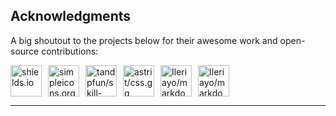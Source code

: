 ## Acknowledgments

A big shoutout to the projects below for their awesome work and open-source contributions:

<div style="display: flex; align-items: left;">
  <a href="https://shields.io/">
    <img src="https://avatars.githubusercontent.com/u/6254238?s=200&v=4" alt="shields.io" style="width: 50px; margin-right: 10px;">
  </a>
  <a href="https://simpleicons.org/">
    <img src="https://avatars.githubusercontent.com/u/29872746?s=200&v=4" alt="simpleicons.org" style="width: 50px; margin-right: 10px;">
  </a>
  <a href="https://github.com/tandpfun/skill-icons">
    <img src="https://avatars.githubusercontent.com/u/28990589?v=4" alt="tandpfun/skill-icons" style="width: 50px; margin-right: 10px;">
  </a>
  <a href="https://github.com/astrit/css.gg">
    <img src="https://avatars.githubusercontent.com/u/2398447?v=4" alt="astrit/css.gg" style="width: 50px; margin-right: 10px;">
  </a>
  <a href="https://github.com/Ileriayo/markdown-badges">
    <img src="https://avatars.githubusercontent.com/u/31800695?v=4" alt="Ileriayo/markdown-badges" style="width: 50px; margin-right: 10px;">
  </a>
  <a href="https://github.com/Ileriayo/markdown-badges">
    <img src="https://avatars.githubusercontent.com/u/13166712?v=4" alt="Ileriayo/markdown-badges" style="width: 50px; margin-right: 10px;">
  </a>
</div>

---
